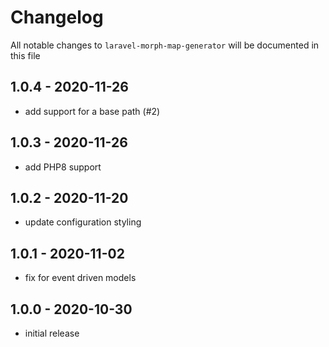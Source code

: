 # Changelog

All notable changes to `laravel-morph-map-generator` will be documented in this file

## 1.0.4 - 2020-11-26

- add support for a base path (#2)

## 1.0.3 - 2020-11-26

- add PHP8 support

## 1.0.2 - 2020-11-20

- update configuration styling

## 1.0.1 - 2020-11-02

- fix for event driven models

## 1.0.0 - 2020-10-30

- initial release
